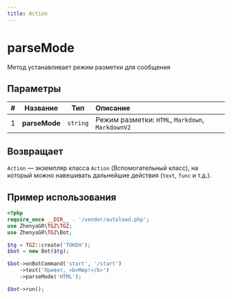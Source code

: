 ```yaml
---
title: Action
---
```


# parseMode
Метод устанавливает режим разметки для сообщения

## Параметры
| # |   Название    |   Тип    | Описание                                         |
|:-:|:-------------:|:--------:|:-------------------------------------------------|
| 1 | **parseMode** | `string` | Режим разметки: `HTML`, `Markdown`, `MarkdownV2` |

## Возвращает
`Action` — экземпляр класса `Action` (Вспомогательный класс), на который можно навешивать дальнейшие действия (`text`, `func` и т.д.).

## Пример использования
```php
<?php
require_once __DIR__ . '/vendor/autoload.php';
use ZhenyaGR\TGZ\TGZ;
use ZhenyaGR\TGZ\Bot;

$tg = TGZ::create('ТОКЕН');
$bot = new Bot($tg);

$bot->onBotCommand('start', '/start')
    ->text('Привет, <b>Мир!</b>')
    ->parseMode('HTML');

$bot->run();
```